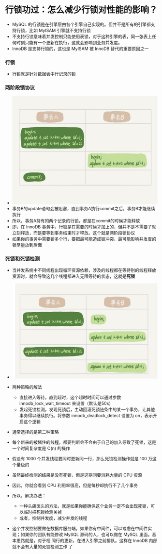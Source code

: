 # 行锁功过：怎么减少行锁对性能的影响？



- MySQL 的行锁是在引擎层由各个引擎自己实现的。但并不是所有的引擎都支持行锁，比如 MyISAM 引擎就不支持行锁
- 不支持行锁意味着并发控制只能使用表锁，对于这种引擎的表，同一张表上任何时刻只能有一个更新在执行，这就会影响到业务并发度。
- InnoDB 是支持行锁的，这也是 MyISAM 被 InnoDB 替代的重要原因之一





### 行锁

- 行锁就是针对数据表中行记录的锁





### 两阶段锁协议

- ![](两阶段锁.png)
- 事务B的update语句会被阻塞，直到事务A执行commit之后，事务B才能继续执行
- 所以，事务A持有的两个记录的行锁，都是在commit的时候才能释放
- 即，在 InnoDB 事务中，行锁是在需要的时候才加上的，但并不是不需要了就立刻释放，而是要等到事务结束时才释放。这个就是两阶段锁协议
- 如果你的事务中需要锁多个行，要把最可能造成锁冲突、最可能影响并发度的锁尽量放到后面





### 死锁和死锁检测

- 当并发系统中不同线程出现循环资源依赖，涉及的线程都在等待别的线程释放资源时，就会导致这几个线程都进入无限等待的状态，这就是**死锁**
- ![](死锁.png)
- 两种策略的解法
  - 直接进入等待，直到超时，这个超时时间可以通过参数 innodb_lock_wait_timeout 来设置（默认是50s）
  - 发起死锁检测，发现死锁后，主动回滚死锁链条中的某一个事务，让其他 事务得以继续执行。将参数 innodb_deadlock_detect 设置为 on，表示开启这个逻辑
- 通常选择的是第二种策略



- 每个新来的被堵住的线程，都要判断会不会由于自己的加入导致了死锁，这是一个时间复杂度是 O(n) 的操作
- 假设有 1000 个并发线程要同时更新同一行，那么死锁检测操作就是 100 万这个量级的
- 虽然最终检测的结果是没有死锁，但是这期间要消耗大量的 CPU 资源
- 因此，你就会看到 CPU 利用率很高，但是每秒却执行不了几个事务
- 所以，解决办法：
  - 一种头痛医头的方法，就是如果你能确保这个业务一定不会出现死锁，可以临时把死锁检测关掉
  - 或者，控制并发度，减少并发的线程
- 这个并发控制要做在数据库服务端。如果你有中间件，可以考虑在中间件实现；如果你的团队有能修改 MySQL 源码的人，也可以做在 MySQL 里面。基本思路就是，对于相 同行的更新，在进入引擎之前排队。这样在 InnoDB 内部就不会有大量的死锁检测工作 了